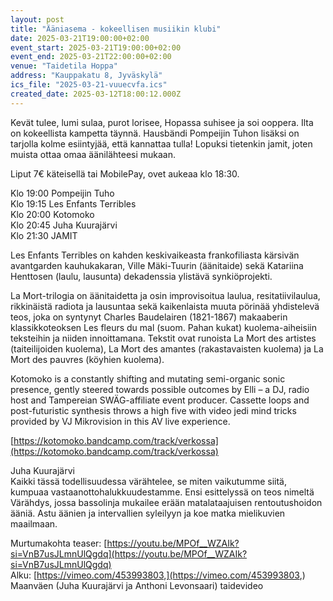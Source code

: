 ```yaml
---
layout: post
title: "Ääniasema - kokeellisen musiikin klubi"
date: 2025-03-21T19:00:00+02:00
event_start: 2025-03-21T19:00:00+02:00
event_end: 2025-03-21T22:00:00+02:00
venue: "Taidetila Hoppa"
address: "Kauppakatu 8, Jyväskylä"
ics_file: "2025-03-21-vuuecvfa.ics"
created_date: 2025-03-12T18:00:12.000Z
---
```


Kevät tulee, lumi sulaa, purot lorisee, Hopassa suhisee ja soi ooppera. Ilta on kokeellista kampetta täynnä. Hausbändi Pompeijin Tuhon lisäksi on tarjolla kolme esiintyjää, että kannattaa tulla! Lopuksi tietenkin jamit, joten muista ottaa omaa äänilähteesi mukaan.  
  
Liput 7€ käteisellä tai MobilePay, ovet aukeaa klo 18:30.  
  
Klo 19:00 Pompeijin Tuho  
Klo 19:15 Les Enfants Terribles  
Klo 20:00 Kotomoko  
Klo 20:45 Juha Kuurajärvi  
Klo 21:30 JAMIT  
  
Les Enfants Terribles on kahden keskivaikeasta frankofiliasta kärsivän avantgarden kauhukakaran, Ville Mäki-Tuurin (äänitaide) sekä Katariina Henttosen (laulu, lausunta) dekadenssia ylistävä synkiöprojekti.  
  
La Mort-trilogia on äänitaidetta ja osin improvisoitua laulua, resitatiivilaulua, rikkinäistä radiota ja lausuntaa sekä kaikenlaista muuta pörinää yhdistelevä teos, joka on syntynyt Charles Baudelairen (1821-1867) makaaberin klassikkoteoksen Les fleurs du mal (suom. Pahan kukat) kuolema-aiheisiin teksteihin ja niiden innoittamana. Tekstit ovat runoista La Mort des artistes (taiteilijoiden kuolema), La Mort des amantes (rakastavaisten kuolema) ja La Mort des pauvres (köyhien kuolema).  
  
Kotomoko is a constantly shifting and mutating semi-organic sonic presence, gently steered towards possible outcomes by Elli – a DJ, radio host and Tampereian SWÄG-affiliate event producer. Cassette loops and post-futuristic synthesis throws a high five with video jedi mind tricks provided by VJ Mikrovision in this AV live experience.  
  
[https://kotomoko.bandcamp.com/track/verkossa](https://kotomoko.bandcamp.com/track/verkossa)  
  
Juha Kuurajärvi  
Kaikki tässä todellisuudessa värähtelee, se miten vaikutumme siitä, kumpuaa vastaanottohalukkuudestamme. Ensi esittelyssä on teos nimeltä Värähdys, jossa bassolinja mukailee erään matalataajuisen rentoutushoidon ääniä. Astu äänien ja intervallien syleilyyn ja koe matka mielikuvien maailmaan.  
  
Murtumakohta teaser: [https://youtu.be/MPOf__WZAIk?si=VnB7usJLmnUlQgdq](https://youtu.be/MPOf__WZAIk?si=VnB7usJLmnUlQgdq)  
Alku: [https://vimeo.com/453993803,](https://vimeo.com/453993803,) Maanväen (Juha Kuurajärvi ja Anthoni Levonsaari) taidevideo
